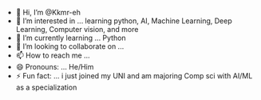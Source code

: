 - 👋 Hi, I’m @Kkmr-eh
- 👀 I’m interested in ... learning python, AI, Machine Learning, Deep Learning, Computer vision, and more
- 🌱 I’m currently learning ... Python
- 💞️ I’m looking to collaborate on ...
- 📫 How to reach me ... 
- 😄 Pronouns: ... He/Him
- ⚡ Fun fact: ... i just joined my UNI and am majoring Comp sci with AI/ML as a specialization

<!---
Kkmr-eh/Kkmr-eh is a ✨ special ✨ repository because its `README.md` (this file) appears on your GitHub profile.
You can click the Preview link to take a look at your changes.
--->
